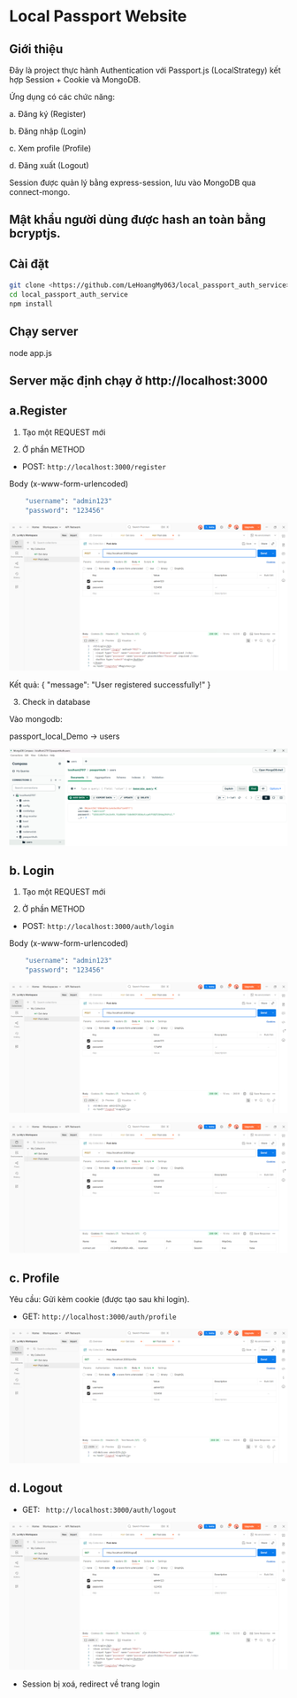# Local Passport Website
## Giới thiệu

Đây là project thực hành Authentication với Passport.js (LocalStrategy) kết hợp Session + Cookie và MongoDB.

Ứng dụng có các chức năng:

a. Đăng ký (Register)

b. Đăng nhập (Login)

c. Xem profile (Profile)

d. Đăng xuất (Logout)

Session được quản lý bằng express-session, lưu vào MongoDB qua connect-mongo.

Mật khẩu người dùng được hash an toàn bằng bcryptjs.
---
## Cài đặt 
```bash
git clone <https://github.com/LeHoangMy063/local_passport_auth_service>
cd local_passport_auth_service
npm install
```

## Chạy server

node app.js

Server mặc định chạy ở http://localhost:3000
---

## a.Register
1. Tạo một REQUEST mới

2. Ở phần METHOD

- POST: `http://localhost:3000/register` 

Body (x-www-form-urlencoded)
```bash
    "username": "admin123"
    "password": "123456" 
```

![register](public/results/a.register.png)

Kết quả: { "message": "User registered successfully!" }

3. Check in database

Vào mongodb:

passport_local_Demo -> users

![register users](public/results/a.register_users.png)

## b. Login

1. Tạo một REQUEST mới

2. Ở phần METHOD

- POST: `http://localhost:3000/auth/login` 


Body (x-www-form-urlencoded)
```bash
    "username": "admin123"
    "password": "123456" 
```

![login](public/results/b.login.png)

![login cookie](public/results/b.login_cookie.png)

## c. Profile

Yêu cầu: Gửi kèm cookie (được tạo sau khi login).

- GET: `http://localhost:3000/auth/profile`

![profile](public/results/c.profile.png)


## d. Logout

- GET: ` http://localhost:3000/auth/logout`

![logout](public/results/d.logout.png)

- Session bị xoá, redirect về trang login